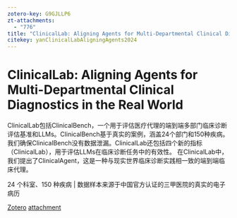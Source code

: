 ```yaml
---
zotero-key: G9GJLLP6
zt-attachments:
  - "776"
title: "ClinicalLab: Aligning Agents for Multi-Departmental Clinical Diagnostics in the Real World"
citekey: yanClinicalLabAligningAgents2024
---
```

# ClinicalLab: Aligning Agents for Multi-Departmental Clinical Diagnostics in the Real World
ClinicalLab包括ClinicalBench，一个用于评估医疗代理的端到端多部门临床诊断评估基准和LLMs。ClinicalBench基于真实的案例，涵盖24个部门和150种疾病。我们确保ClinicalBench没有数据泄漏。ClinicalLab还包括四个新的指标（ClinicalLab），用于评估LLMs在临床诊断任务中的有效性。
在ClinicalLab中，我们提出了ClinicalAgent，这是一种与现实世界临床诊断实践相一致的端到端临床代理。


24 个科室、150 种疾病 | 数据样本来源于中国官方认证的三甲医院的真实的电子病历



[Zotero](zotero://select/library/items/G9GJLLP6) [attachment](<file:///C:/Users/RichTu/Zotero/storage/FKB52DDF/Yan%20%E7%AD%89%20-%202024%20-%20ClinicalLab%20Aligning%20Agents%20for%20Multi-Departmental%20Clinical%20Diagnostics%20in%20the%20Real%20World.pdf>)

